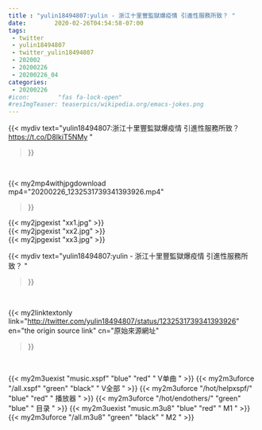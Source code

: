 ```yaml
---
title : "yulin18494807:yulin - 浙江十里豐監獄爆疫情 引進性服務所致？ "
date:        2020-02-26T04:54:58-07:00
tags:
 - twitter
 - yulin18494807
 - twitter_yulin18494807
 - 202002
 - 20200226
 - 20200226_04
categories:
 - 20200226
#icon:        "fas fa-lock-open"
#resImgTeaser: teaserpics/wikipedia.org/emacs-jokes.png
---
```


{{< mydiv text="yulin18494807:浙江十里豐監獄爆疫情 引進性服務所致？ https://t.co/D8IkiT5NMy "
>}}
<br>


{{< my2mp4withjpgdownload mp4="20200226_1232531739341393926.mp4"
>}}

{{< my2jpgexist "xx1.jpg" >}}<br>
{{< my2jpgexist "xx2.jpg" >}}<br>
{{< my2jpgexist "xx3.jpg" >}}<br>



{{< mydiv text="yulin18494807:yulin - 浙江十里豐監獄爆疫情 引進性服務所致？ "
>}}
<br>

{{< my2linktextonly link="http://twitter.com/yulin18494807/status/1232531739341393926"
en="the origin source link" cn="原始來源網址"
>}}


<br>

{{< my2m3uexist "music.xspf"        "blue"   "red"    " V单曲 " >}} {{< my2m3uforce "/all.xspf"         "green"  "black"  " V全部 " >}} {{< my2m3uforce "/hot/helpxspf/"    "blue"   "red"    " 播放器 " >}} {{< my2m3uforce "/hot/endothers/"   "green"  "blue"   " 目录 " >}} {{< my2m3uexist "music.m3u8"        "blue"   "red"    " M1 " >}} {{< my2m3uforce "/all.m3u8"         "green"  "black"  " M2 " >}} 
